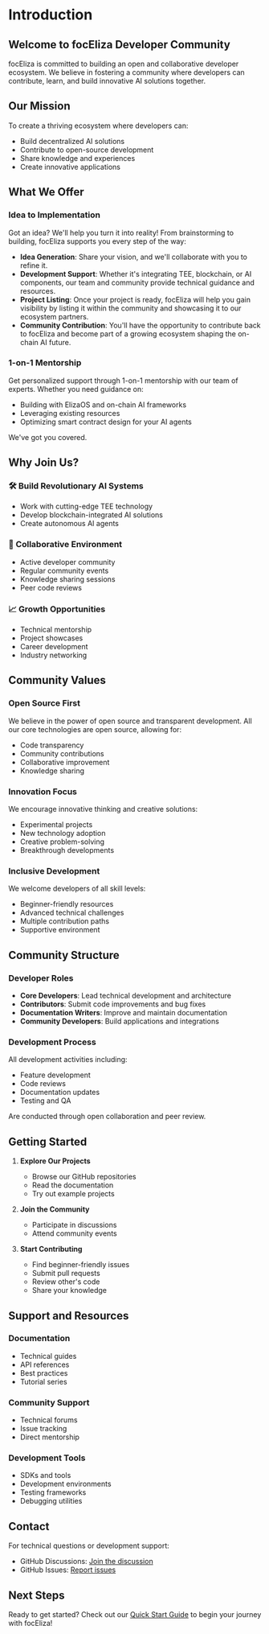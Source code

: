 # Introduction

## Welcome to focEliza Developer Community

focEliza is committed to building an open and collaborative developer ecosystem. We believe in fostering a community where developers can contribute, learn, and build innovative AI solutions together.

## Our Mission

To create a thriving ecosystem where developers can:
- Build decentralized AI solutions
- Contribute to open-source development
- Share knowledge and experiences
- Create innovative applications

## What We Offer

### Idea to Implementation

Got an idea? We'll help you turn it into reality! From brainstorming to building, focEliza supports you every step of the way:

- **Idea Generation**: Share your vision, and we'll collaborate with you to refine it.
- **Development Support**: Whether it's integrating TEE, blockchain, or AI components, our team and community provide technical guidance and resources.
- **Project Listing**: Once your project is ready, focEliza will help you gain visibility by listing it within the community and showcasing it to our ecosystem partners.
- **Community Contribution**: You'll have the opportunity to contribute back to focEliza and become part of a growing ecosystem shaping the on-chain AI future.

### 1-on-1 Mentorship

Get personalized support through 1-on-1 mentorship with our team of experts. Whether you need guidance on:
- Building with ElizaOS and on-chain AI frameworks
- Leveraging existing resources
- Optimizing smart contract design for your AI agents

We've got you covered.

## Why Join Us?

### 🛠️ Build Revolutionary AI Systems
- Work with cutting-edge TEE technology
- Develop blockchain-integrated AI solutions
- Create autonomous AI agents

### 🤝 Collaborative Environment
- Active developer community
- Regular community events
- Knowledge sharing sessions
- Peer code reviews

### 📈 Growth Opportunities
- Technical mentorship
- Project showcases
- Career development
- Industry networking

## Community Values

### Open Source First
We believe in the power of open source and transparent development. All our core technologies are open source, allowing for:
- Code transparency
- Community contributions
- Collaborative improvement
- Knowledge sharing

### Innovation Focus
We encourage innovative thinking and creative solutions:
- Experimental projects
- New technology adoption
- Creative problem-solving
- Breakthrough developments

### Inclusive Development
We welcome developers of all skill levels:
- Beginner-friendly resources
- Advanced technical challenges
- Multiple contribution paths
- Supportive environment

## Community Structure

### Developer Roles

- **Core Developers**: Lead technical development and architecture
- **Contributors**: Submit code improvements and bug fixes
- **Documentation Writers**: Improve and maintain documentation
- **Community Developers**: Build applications and integrations

### Development Process

All development activities including:
- Feature development
- Code reviews
- Documentation updates
- Testing and QA

Are conducted through open collaboration and peer review.

## Getting Started

1. **Explore Our Projects**
   - Browse our GitHub repositories
   - Read the documentation
   - Try out example projects

2. **Join the Community**
   - Participate in discussions
   - Attend community events

3. **Start Contributing**
   - Find beginner-friendly issues
   - Submit pull requests
   - Review other's code
   - Share your knowledge

## Support and Resources

### Documentation
- Technical guides
- API references
- Best practices
- Tutorial series

### Community Support
- Technical forums
- Issue tracking
- Direct mentorship

### Development Tools
- SDKs and tools
- Development environments
- Testing frameworks
- Debugging utilities

## Contact

For technical questions or development support:
- GitHub Discussions: [Join the discussion](https://github.com/orgs/focai-acc/discussions)
- GitHub Issues: [Report issues](https://github.com/focai-acc/focEliza/issues)

## Next Steps

Ready to get started? Check out our [Quick Start Guide](/dev-community/quick-start) to begin your journey with focEliza!